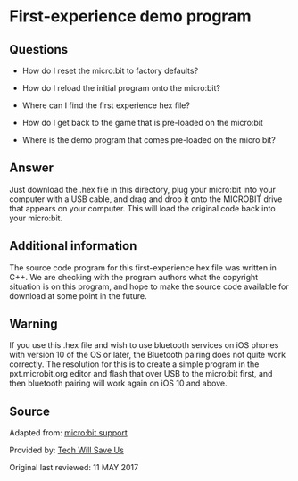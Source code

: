 # First-experience demo program

## Questions

- How do I reset the micro:bit to factory defaults?

- How do I reload the initial program onto the micro:bit?

- Where can I find the first experience hex file?

- How do I get back to the game that is pre-loaded on the micro:bit

- Where is the demo program that comes pre-loaded on the micro:bit?


## Answer

Just download the .hex file in this directory, plug your micro:bit into your computer with a USB cable, and drag and drop it onto the MICROBIT drive that appears on your computer. This will load the original code back into your micro:bit.


## Additional information

The source code program for this first-experience hex file was written in C++. We are checking with the program authors what the copyright situation is on this program, and hope to make the source code available for download at some point in the future.


## Warning

If you use this .hex file and wish to use bluetooth services on iOS phones with version 10 of the OS or later, the Bluetooth pairing does not quite work correctly. The resolution for this is to create a simple program in the pxt.microbit.org editor and flash that over USB to the micro:bit first, and then bluetooth pairing will work again on iOS 10 and above.


## Source

Adapted from: [micro:bit support](https://support.microbit.org/support/solutions/articles/19000021613-first-experience-demo-program)

Provided by: [Tech Will Save Us](http://make.techwillsaveus.com/bbc-microbit/activities/power-on-the-bbc-microbit-for-the-first-time)

Original last reviewed: 11 MAY 2017
